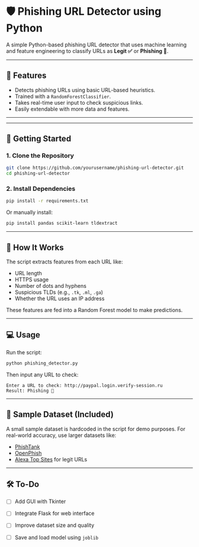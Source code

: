 
# 🛡️ Phishing URL Detector using Python

A simple Python-based phishing URL detector that uses machine learning and feature engineering to classify URLs as **Legit ✅** or **Phishing 🚨**.

---

## 📌 Features

- Detects phishing URLs using basic URL-based heuristics.
- Trained with a `RandomForestClassifier`.
- Takes real-time user input to check suspicious links.
- Easily extendable with more data and features.

---


---

## 🚀 Getting Started

### 1. Clone the Repository

```bash
git clone https://github.com/yourusername/phishing-url-detector.git
cd phishing-url-detector
````

### 2. Install Dependencies

```bash
pip install -r requirements.txt
```

Or manually install:

```bash
pip install pandas scikit-learn tldextract
```

---

## 🧠 How It Works

The script extracts features from each URL like:

* URL length
* HTTPS usage
* Number of dots and hyphens
* Suspicious TLDs (e.g., `.tk`, `.ml`, `.ga`)
* Whether the URL uses an IP address

These features are fed into a Random Forest model to make predictions.

---

## 💻 Usage

Run the script:

```bash
python phishing_detector.py
```

Then input any URL to check:

```
Enter a URL to check: http://paypal.login.verify-session.ru
Result: Phishing 🚨
```

---

## 🧪 Sample Dataset (Included)

A small sample dataset is hardcoded in the script for demo purposes. For real-world accuracy, use larger datasets like:

* [PhishTank](https://phishtank.org/)
* [OpenPhish](https://openphish.com/)
* [Alexa Top Sites](https://www.alexa.com/topsites) for legit URLs

---

## 🛠️ To-Do

* [ ] Add GUI with Tkinter
* [ ] Integrate Flask for web interface
* [ ] Improve dataset size and quality
* [ ] Save and load model using `joblib`

